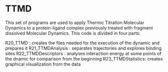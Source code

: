 # TTMD

This set of programs are used to apply Thermic Titration Molecular Dynamics to a protein-ligand complex previously treated with fragment dissolved Molecular Dynamics.
This code is divided in four parts:

R20_TTMD : creates the files needed for the execution of the dynamic and prepares it
R21_TTMDAnalysis : separates trajectories and explores binding sites
R22_TTMDDescriptors : analyses interaction energy at some points of the dnamic for comparison from the beginning
R23_TTMDStatistics: creates graphical visualization from the data
